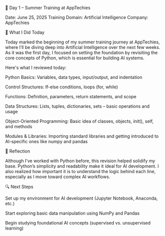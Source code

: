📅 Day 1 – Summer Training at AppTechies

Date: June 25, 2025
Training Domain: Artificial Intelligence
Company: AppTechies

🧠 What I Did Today

Today marked the beginning of my summer training journey at AppTechies, where I’ll be diving deep into Artificial Intelligence over the next few weeks. As it was the first day, I focused on setting the foundation by revisiting the core concepts of Python, which is essential for building AI systems.

Here's what I reviewed today:

Python Basics: Variables, data types, input/output, and indentation

Control Structures: If-else conditions, loops (for, while)

Functions: Definition, parameters, return statements, and scope

Data Structures: Lists, tuples, dictionaries, sets – basic operations and usage

Object-Oriented Programming: Basic idea of classes, objects, _init_(), self, and methods

Modules & Libraries: Importing standard libraries and getting introduced to AI-specific ones like numpy and pandas


📝 Reflection

Although I’ve worked with Python before, this revision helped solidify my base. Python’s simplicity and readability make it ideal for AI development. I also realized how important it is to understand the logic behind each line, especially as I move toward complex AI workflows.

🔍 Next Steps

Set up my environment for AI development (Jupyter Notebook, Anaconda, etc.)

Start exploring basic data manipulation using NumPy and Pandas

Begin studying foundational AI concepts (supervised vs. unsupervised learning)
